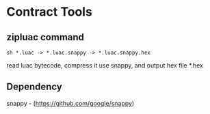 # Contract Tools

## zipluac command

`sh
*.luac -> *.luac.snappy -> *.luac.snappy.hex
`

read luac bytecode, compress it use snappy, and output hex file \*.hex

## Dependency

snappy - (https://github.com/google/snappy)

